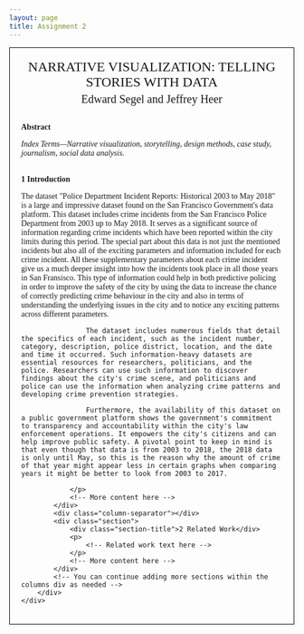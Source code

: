 ```yaml
---
layout: page
title: Assignment 2
---
```


<html lang="en">
<head>
<meta charset="UTF-8">
<meta name="viewport" content="width=device-width, initial-scale=1.0">
<title>Academic Paper Layout</title>
<style>
    body {
        font-family: 'Times New Roman', serif;
        margin: 40px;
    }
    .paper {
        border: 1px solid #000;
        padding: 20px;
    }
    .title {
        text-align: center;
        font-size: 24px;
        text-transform: uppercase;
    }
    .authors {
        text-align: center;
        font-size: 20px;
        margin-top: 5px;
        margin-bottom: 20px;
    }
    .abstract,
    .section {
        margin-top: 30px;
    }
    .abstract-title,
    .section-title {
        font-weight: bold;
        margin-bottom: 10px;
    }
    .keywords {
        margin-top: 10px;
        font-style: italic;
    }
    .columns {
        column-count: 2;
        column-gap: 40px;
    }
    .column-separator {
        display: inline-block;
        width: 100%;
        border-bottom: 1px solid #000;
        margin: 20px 0;
    }
    
</style>
</head>
<body>
    <div class="paper">
        <div class="title">Narrative Visualization: Telling Stories with Data</div>
        <div class="authors">Edward Segel and Jeffrey Heer</div>
        <div class="abstract">
            <div class="abstract-title">Abstract</div>
            <p>
                <!-- Abstract text here -->
            </p>
            <div class="keywords">Index Terms—Narrative visualization, storytelling, design methods, case study, journalism, social data analysis.</div>
        </div>
        <div class="columns">
            <div class="section">
                <div class="section-title">1 Introduction</div>
                <p>
                    <!-- Introduction text here -->
                    The dataset "Police Department Incident Reports: Historical 2003 to May 2018" is a large and impressive dataset found on the San Francisco Government's data platform. This dataset includes crime incidents from the San Francisco Police Department from 2003 up to May 2018. It serves as a significant source of information regarding crime incidents which have been reported within the city limits during this period. The special part about this data is not just the mentioned incidents but also all of the exciting parameters and information included for each crime incident. All these supplementary parameters about each crime incident give us a much deeper insight into how the incidents took place in all those years in San Fransisco. This type of information could help in both predictive policing in order to improve the safety of the city by using the data to increase the chance of correctly predicting crime behaviour in the city and also in terms of understanding the underlying issues in the city and to notice any exciting patterns across different parameters. 
                    
                    The dataset includes numerous fields that detail the specifics of each incident, such as the incident number, category, description, police district, location, and the date and time it occurred. Such information-heavy datasets are essential resources for researchers, politicians, and the police. Researchers can use such information to discover findings about the city's crime scene, and politicians and police can use the information when analyzing crime patterns and developing crime prevention strategies. 
                    
                    Furthermore, the availability of this dataset on a public government platform shows the government's commitment to transparency and accountability within the city's law enforcement operations. It empowers the city's citizens and can help improve public safety. A pivotal point to keep in mind is that even though that data is from 2003 to 2018, the 2018 data is only until May, so this is the reason why the amount of crime of that year might appear less in certain graphs when comparing years it might be better to look from 2003 to 2017.

                </p>
                <!-- More content here -->
            </div>
            <div class="column-separator"></div>
            <div class="section">
                <div class="section-title">2 Related Work</div>
                <p>
                    <!-- Related work text here -->
                </p>
                <!-- More content here -->
            </div>
            <!-- You can continue adding more sections within the columns div as needed -->
        </div>
    </div>
</body>
</html>
